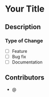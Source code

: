 # Your Title

## Description

### Type of Change

- [ ] Feature
- [ ] Bug fix
- [ ] Documentation

## Contributors

- @

